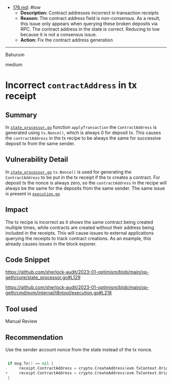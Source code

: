 
- [176.md](processed/low/go/176.md): #low
  - **Description:** Contract addresses incorrect in transaction receipts
  - **Reason:** The contract address field is non-consensus. As a result, this issue only appears when querying these broken deposits via RPC. The contract address in the state is correct. Reducing to low because it is not a consensus issue.
  - **Action:** Fix the contract address generation

---

Bahurum

medium

# Incorrect `contractAddress` in tx receipt

## Summary
In [`state_processor.go`](https://github.com/sherlock-audit/2023-01-optimism/blob/main/op-geth/core/state_processor.go#L129) function `applyTransaction` the `ContractAddress` is generated using `tx.Nonce()`, which is always 0 for deposit tx. This causes the `contractAddress` in the tx recipe to be always the same for successive deposit tx from the same sender.

## Vulnerability Detail
In [`state_processor.go`](https://github.com/sherlock-audit/2023-01-optimism/blob/main/op-geth/core/state_processor.go#L129) `tx.Nonce()` is used for generating the `ContractAddress` to be put in the tx receipt if the tx creates a contract. For deposit tx the nonce is always zero, so the `contractAddress` in the recipe will always be the same for the deposits from the same sender.
The same issue is present in [`execution.go`](https://github.com/sherlock-audit/2023-01-optimism/blob/main/op-geth/cmd/evm/internal/t8ntool/execution.go#L218)

## Impact
The tx recipe is incorrect as it shows the same contract being created multiple times, while contracts are created without their address being included in the receipts. This will cause issues to external applications querying the receipts to track contract creations. As an example, this already causes issues in the block exporer.

## Code Snippet
https://github.com/sherlock-audit/2023-01-optimism/blob/main/op-geth/core/state_processor.go#L129

https://github.com/sherlock-audit/2023-01-optimism/blob/main/op-geth/cmd/evm/internal/t8ntool/execution.go#L218

## Tool used

Manual Review

## Recommendation
Use the sender account nonce from the state instead of the tx nonce.
```go

 if msg.To() == nil {
-     receipt.ContractAddress = crypto.CreateAddress(evm.TxContext.Origin, tx.Nonce())
+     receipt.ContractAddress = crypto.CreateAddress(evm.TxContext.Origin, statedb.GetNonce(msg.From()))
 }
```